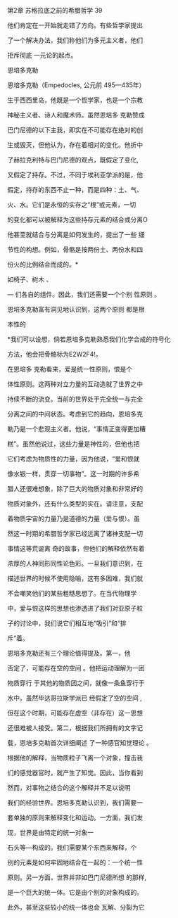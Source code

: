 第2章 苏格拉底之前的希腊哲学 39

 他们肯定在一开始就走错了方向。有些哲学家提出

了一个解决办法，我们称他们为多元主义者，他们

拒斥彻底 一元论的起点。

 恩培多克勒

 恩培多克勒（Empedocles, 公元前 495—435年）

生于西西里岛，他既是一个哲学家，也是一个宗教

神秘主义者、诗人和魔术师。虽然恩培多 克勒赞成

巴门尼德的以下主我，即实在不可能存在绝对的创

生或毁灭，但他认为，存在着相对的变化。他折中

了赫拉克利特与巴门尼德的观点，既假定了变化,

又假定了持存。不过，不同于埃利亚学派的是，他

假定，持存的东西不止一种，而是四种：土、气、

火、水。它们是永恒的实存之“根”或元素，一切

的变化都可以被解释为这些持存元素的结合或分离O

他甚至就结合与分离是如何发生的，提出了一些 细

节性的构想。例如，骨骼是按两份土、两份水和四

份火的比例结合而成的。*

  如椅子、树木 、

—   们各自的组件。因此，我们还需要一个个别 性原则 。

恩培多克勒富有洞见地认识到，这两个原则 都是根

本性的

*我们可以设想，倘若恩培多克勒熟悉我们化学合成的符号化

方法，他会把骨骼标为E2W2F4!。

在恩培多 克勒看来，爱是统一性原则，恨是个

体性原则。这两种对立力量的互动造就了世界之中

持续不断的流变。当前的世界处于完全统一与完全

分离之间的中间状态。考虑到它的趋向，恩培多克

勒乃是一个悲观主义者。他说，“事情正变得更加糟

糕”。虽然他说过，这些力量是神性的，但他也把

它们考虑为物质性的力量，因为他说，“爱和恨就

像水银一样，贯穿一切事物”。这一时期的许多希

腊人还很难想象，除了巨大的物质对象和非常好的

物质对象外，还有什么类型的实在。请注意，支配

着物质宇宙的力量乃是道德的力量（爱与恨）。虽

然这一时期的希腊哲学家已经远离了诸神支配一切

事情这等荒诞离 奇的故事，但他们的解释依然有着

浓厚的人神同形同性论色彩。一旦我们意识到，在

描述世界的时候不使用隐喻，这有多困难，我们就

不会嘲笑他们的某些粗糙思想了。在当代物理学

中，爱与恨这样的思想也渗透进了我们对亚原子粒

子的讨论中，我们说它们相互地“吸引”和“排

斥”着。

 恩培多克勒还有三个理论值得提及。第一，他

否定了，可能存在空的空间 。他把运动理解为一团

物质穿行 于其他的物质团之间，就像一条鱼穿行于

水中。虽然毕达哥拉斯学派已 经假定了空的空间 ,

但在这个时期，可能存在虚空（非存在）这一思想

还很难被人接受。第二，根据我们所拥有的文字记

载，恩培多克勒首次详细阐述 了一种感官知觉理论 。

根据他的解释，当物质粒子飞离一个对象，撞击我

们的感觉器官时，就产生了知觉。因此，当你看到

然而，对事物之结合的这个解释并不足以说明

我们的经验世界。恩培多克勒认识到，我们需要一

套单独的原则来解释变化和运动。一方面，我们发

现，世界是由特定的统一对象一

石头等—构成的。我们需要某个东西来解释，个

别的元素是如何牢固地结合在一起的：一个统一性

原则。另一方面，世界并非如巴门尼德所想 的那样,

是一个巨大的统一体。它是由个别的对象构成的。

此外，甚至这些较小的统一体也会 瓦解、分裂为它